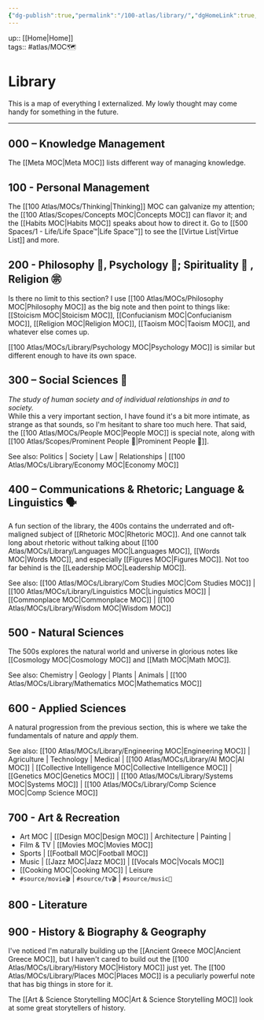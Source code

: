 ```yaml
---
{"dg-publish":true,"permalink":"/100-atlas/library/","dgHomeLink":true,"dgPassFrontmatter":false}
---
```



up:: [[Home|Home]]  
tags:: #atlas/MOC🗺

# Library

This is a map of everything I externalized. My lowly thought may come handy for something in the future.

---
## 000 – Knowledge Management

The [[Meta MOC|Meta MOC]] lists different way of managing knowledge.

## 100 - Personal Management

The [[100 Atlas/MOCs/Thinking|Thinking]] MOC can galvanize my attention; the [[100 Atlas/Scopes/Concepts MOC|Concepts MOC]] can flavor it; and the [[Habits MOC|Habits MOC]] speaks about how to direct it. Go to [[500 Spaces/1 - Life/Life Space™|Life Space™]] to see the [[Virtue List|Virtue List]] and more.

## 200 - Philosophy 🤔, Psychology 🧠; Spirituality 🙏 , Religion ㊪

Is there no limit to this section? I use [[100 Atlas/MOCs/Philosophy MOC|Philosophy MOC]] as the big note and then point to things like: [[Stoicism MOC|Stoicism MOC]], [[Confucianism MOC|Confucianism MOC]], [[Religion MOC|Religion MOC]], [[Taoism MOC|Taoism MOC]], and whatever else comes up.

[[100 Atlas/MOCs/Library/Psychology MOC|Psychology MOC]] is similar but different enough to have its own space.

## 300 – Social Sciences 👥

*The study of human society and of individual relationships in and to society.*  
While this a very important section, I have found it's a bit more intimate, as strange as that sounds, so I'm hesitant to share too much here. That said, the [[100 Atlas/MOCs/People MOC|People MOC]] is special note, along with [[100 Atlas/Scopes/Prominent People 🌋|Prominent People 🌋]].

See also: Politics | Society | Law | Relationships | [[100 Atlas/MOCs/Library/Economy MOC|Economy MOC]]

## 400 – Communications & Rhetoric; Language & Linguistics 🗣

A fun section of the library, the 400s contains the underrated and oft-maligned subject of [[Rhetoric MOC|Rhetoric MOC]]. And one cannot talk long about rhetoric without talking about [[100 Atlas/MOCs/Library/Languages MOC|Languages MOC]], [[Words MOC|Words MOC]], and especially [[Figures MOC|Figures MOC]]. Not too far behind is the [[Leadership MOC|Leadership MOC]].

See also: [[100 Atlas/MOCs/Library/Com Studies MOC|Com Studies MOC]] | [[100 Atlas/MOCs/Library/Linguistics MOC|Linguistics MOC]] | [[Commonplace MOC|Commonplace MOC]] | [[100 Atlas/MOCs/Library/Wisdom MOC|Wisdom MOC]]

## 500 - Natural Sciences

The 500s explores the natural world and universe in glorious notes like [[Cosmology MOC|Cosmology MOC]] and [[Math MOC|Math MOC]].

See also: Chemistry | Geology | Plants | Animals | [[100 Atlas/MOCs/Library/Mathematics MOC|Mathematics MOC]]

## 600 - Applied Sciences

A natural progression from the previous section, this is where we take the fundamentals of nature and *apply* them.

See also: [[100 Atlas/MOCs/Library/Engineering MOC|Engineering MOC]] | Agriculture | Technology | Medical | [[100 Atlas/MOCs/Library/AI MOC|AI MOC]] | [[Collective Intelligence MOC|Collective Intelligence MOC]] | [[Genetics MOC|Genetics MOC]] | [[100 Atlas/MOCs/Library/Systems MOC|Systems MOC]] | [[100 Atlas/MOCs/Library/Comp Science MOC|Comp Science MOC]]

## 700 - Art & Recreation

- Art MOC | [[Design MOC|Design MOC]] | Architecture | Painting |
- Film & TV | [[Movies MOC|Movies MOC]]
- Sports | [[Football MOC|Football MOC]]
- Music | [[Jazz MOC|Jazz MOC]] | [[Vocals MOC|Vocals MOC]]
- [[Cooking MOC|Cooking MOC]] | Leisure
- `#source/movie🎬` | `#source/tv🎬` | `#source/music🎵`

## 800 - Literature

## 900 - History & Biography & Geography

I've noticed I'm naturally building up the [[Ancient Greece MOC|Ancient Greece MOC]], but I haven't cared to build out the [[100 Atlas/MOCs/Library/History MOC|History MOC]] just yet. The [[100 Atlas/MOCs/Library/Places MOC|Places MOC]] is a peculiarly powerful note that has big things in store for it.

The [[Art & Science Storytelling MOC|Art & Science Storytelling MOC]] look at some great storytellers of history.

